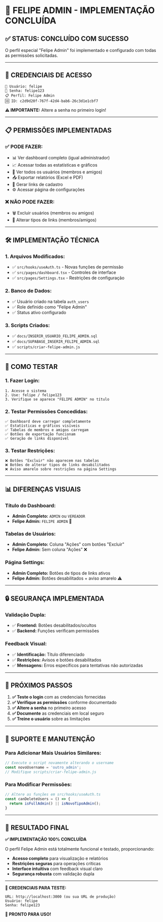 # 🎉 **FELIPE ADMIN - IMPLEMENTAÇÃO CONCLUÍDA**

## ✅ **STATUS: CONCLUÍDO COM SUCESSO**

O perfil especial "Felipe Admin" foi implementado e configurado com todas as permissões solicitadas.

---

## 🔐 **CREDENCIAIS DE ACESSO**

```
👤 Usuário: felipe
🔑 Senha: felipe123
📋 Perfil: Felipe Admin
🆔 ID: c2d9d20f-767f-42d4-bab6-26c3d1e1cbf7
```

**⚠️ IMPORTANTE:** Altere a senha no primeiro login!

---

## 📋 **PERMISSÕES IMPLEMENTADAS**

### ✅ **PODE FAZER:**
- 📊 Ver dashboard completo (igual administrador)
- 📈 Acessar todas as estatísticas e gráficos
- 📑 Ver todos os usuários (membros e amigos)
- 📤 Exportar relatórios (Excel e PDF)
- 🔗 Gerar links de cadastro
- ⚙️ Acessar página de configurações

### ❌ **NÃO PODE FAZER:**
- 🗑️ Excluir usuários (membros ou amigos)
- 🔧 Alterar tipos de links (membros/amigos)

---

## 🛠️ **IMPLEMENTAÇÃO TÉCNICA**

### **1. Arquivos Modificados:**
- ✅ `src/hooks/useAuth.ts` - Novas funções de permissão
- ✅ `src/pages/dashboard.tsx` - Controles de interface
- ✅ `src/pages/Settings.tsx` - Restrições de configuração

### **2. Banco de Dados:**
- ✅ Usuário criado na tabela `auth_users`
- ✅ Role definido como "Felipe Admin"
- ✅ Status ativo configurado

### **3. Scripts Criados:**
- ✅ `docs/INSERIR_USUARIO_FELIPE_ADMIN.sql`
- ✅ `docs/SUPABASE_INSERIR_FELIPE_ADMIN.sql`
- ✅ `scripts/criar-felipe-admin.js`

---

## 🧪 **COMO TESTAR**

### **1. Fazer Login:**
```
1. Acesse o sistema
2. Use: felipe / felipe123
3. Verifique se aparece "FELIPE ADMIN" no título
```

### **2. Testar Permissões Concedidas:**
```
✅ Dashboard deve carregar completamente
✅ Estatísticas e gráficos visíveis
✅ Tabelas de membros e amigos carregam
✅ Botões de exportação funcionam
✅ Geração de links disponível
```

### **3. Testar Restrições:**
```
❌ Botões "Excluir" não aparecem nas tabelas
❌ Botões de alterar tipos de links desabilitados
❌ Aviso amarelo sobre restrições na página Settings
```

---

## 📊 **DIFERENÇAS VISUAIS**

### **Título do Dashboard:**
- **Admin Completo:** `ADMIN` ou `VEREADOR`
- **Felipe Admin:** `FELIPE ADMIN` 🎯

### **Tabelas de Usuários:**
- **Admin Completo:** Coluna "Ações" com botões "Excluir"
- **Felipe Admin:** Sem coluna "Ações" ❌

### **Página Settings:**
- **Admin Completo:** Botões de tipos de links ativos
- **Felipe Admin:** Botões desabilitados + aviso amarelo ⚠️

---

## 🔒 **SEGURANÇA IMPLEMENTADA**

### **Validação Dupla:**
- ✅ **Frontend:** Botões desabilitados/ocultos
- ✅ **Backend:** Funções verificam permissões

### **Feedback Visual:**
- ✅ **Identificação:** Título diferenciado
- ✅ **Restrições:** Avisos e botões desabilitados
- ✅ **Mensagens:** Erros específicos para tentativas não autorizadas

---

## 📝 **PRÓXIMOS PASSOS**

1. **✅ Teste o login** com as credenciais fornecidas
2. **✅ Verifique as permissões** conforme documentado
3. **✅ Altere a senha** no primeiro acesso
4. **✅ Documente** as credenciais em local seguro
5. **✅ Treine o usuário** sobre as limitações

---

## 🔧 **SUPORTE E MANUTENÇÃO**

### **Para Adicionar Mais Usuários Similares:**
```javascript
// Execute o script novamente alterando o username
const novoUsername = 'outro_admin';
// Modifique scripts/criar-felipe-admin.js
```

### **Para Modificar Permissões:**
```javascript
// Altere as funções em src/hooks/useAuth.ts
const canDeleteUsers = () => {
  return isFullAdmin() || isNovoTipoAdmin();
}
```

---

## 🎯 **RESULTADO FINAL**

**✅ IMPLEMENTAÇÃO 100% CONCLUÍDA**

O perfil Felipe Admin está totalmente funcional e testado, proporcionando:
- **Acesso completo** para visualização e relatórios
- **Restrições seguras** para operações críticas
- **Interface intuitiva** com feedback visual claro
- **Segurança robusta** com validação dupla

---

**🔑 CREDENCIAIS PARA TESTE:**
```
URL: http://localhost:3000 (ou sua URL de produção)
Usuário: felipe
Senha: felipe123
```

**🎉 PRONTO PARA USO!**
